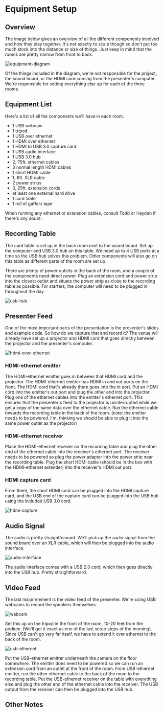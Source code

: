 # Equipment Setup

## Overview

The image below gives an overview of all the different components involved and how they play together. It's not exactly to scale though so don't put too much stock into the distance or size of things. Just keep in mind that the rooms are pretty narrow from front to back.

<div style="width: 500px;">
	<img alt="equipment-diagram" src="./images/equipment-diagram.png" />
</div>

Of the things included in the diagram, we're not responsible for the project, the sound board, or the HDMI cord coming from the presenter's computer. We're responsible for setting everything else up for each of the three rooms.

## Equipment List

Here's a list of all the components we'll have in each room.

- 1 USB webcam
- 1 tripod
- 1 USB over ethernet
- 1 HDMI over ethernet
- 1 HDMI to USB 3.0 capture card
- 1 USB audio interface
- 1 USB 3.0 hub
- 2, 75ft. ethernet cables
- 3 normal length HDMI cables
- 1 short HDMI cable
- 1, 6ft. XLR cable
- 2 power strips
- 3, 25ft. extension cords
- at least one external hard drive
- 1 card table 
- 1 roll of gaffers tape

When running any ethernet or extension cables, consult Todd or Hayden if there's any doubt.

## Recording Table

The card table is set up in the back room next to the sound board. Set up the computer and USB 3.0 hub on this table. We need up to 4 USB ports at a time so the USB hub solves this problem. Other components will also go on this table as different parts of the room are set up.

There are plenty of power outlets in the back of the room, and a couple of the components need direct power. Plug an extension cord and power strip into the closest outlet and situate the power strip as close to the recording table as possible. For starters, the computer will need to be plugged in throughout the day.

<div style="width: 200px;">
	<img alt="usb-hub" src="./images/usb-hub.jpg" />
</div>

## Presenter Feed

One of the most important parts of the presentation is the presenter's slides and example code. So how do we capture that and record it? The venue will already have set up a projector and HDMI cord that goes directly between the projector and the presenter's computer.

<div style="width: 300px;" >
	<img alt="hdmi-over-ethernet" src="./images/hdmi-over-ethernet.jpg" />
</div>

### HDMI-ethernet emitter

The HDMI-ethernet emitter goes in between that HDMI cord and the projector. The HDMI-ethernet emitter has HDMI in and out ports on the front. The HDMI cord that's already there goes into the in port. Put an HDMI cord into the emitter's out port and plug the other end into the projector. Plug one of the ethernet cables into the emitter's ethernet port. This ensures that the presenter's feed to the projector is uninterrupted while we get a copy of the same data over the ethernet cable. Run the ethernet cable towards the recording table in the back of the room. (note: the emitter needs to be powered. I'm, thinking we should be able to plug it into the same power outlet as the projector)

### HDMI-ethernet receiver

Place the HDMI-ethernet receiver on the recording table and plug the other end of the ethernet cable into the receiver's ethernet port. The receiver needs to be powered so plug the power adapter into the power strip near the recording table. Plug the short HDMI cable (should be in the box with the HDMI-ethernet extender) into the receiver's HDMI out port.

### HDMI capture card

From there, the short HDMI cord can be plugged into the HDMI capture card, and the USB end of the capture card can be plugged into the USB hub using the included USB 3.0 cord.

<div style="width: 200px;" >
	<img alt="hdmi-capture" src="./images/hdmi-capture.jpg" />
</div>

## Audio Signal

The audio is pretty straightforward. We'll pick up the audio signal from the sound board over an XLR cable, which will then be plugged into the audio interface.

<div style="width: 300px;" >
	<img alt="audio-interface" src="./images/audio-interface.jpg" />
</div>

The audio interface comes with a USB 2.0 cord, which then goes directly into the USB hub. Pretty straightforward.

## Video Feed

The last major element is the video feed of the presenter. We're using USB webcams to record the speakers themselves.

<div style="width: 200px;" >
	<img alt="webcam" src="./images/webcam.jpg" />
</div>

Set this up on the tripod in the front of the room, 10-20 feet from the podium. (We'll get it exact as one of the last setup steps of the morning). Since USB can't go very far itself, we have to extend it over ethernet to the back of the room.

<div style="width: 300px;" >
	<img alt="usb-ethernet" src="./images/usb-over-ethernet.jpg" />
</div>

Put the USB-ethernet emitter underneath the camera on the floor somewhere. The emitter does need to be powered so we can run an extension cord from an outlet at the front of the room. From USB-ethernet emitter, run the other ethernet cable to the back of the room to the recording table. Put the USB-ethernet receiver on the table with everything else and plug the other end of the ethernet cable into the receiver. The USB output from the receiver can then be plugged into the USB hub.

## Other Notes
